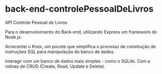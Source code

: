 # back-end-controlePessoalDeLivros
API Controle Pessoal de Livros

Para o desenvolvimento do Back-end, utilizando Express um framework do Node.js.

Acrecentei o Knex, um pocote que simplifica o processo de construção de instruções SQL para manipulação do banco de dados.

Interagir com um banco de dados mais simples - como o  SQLite. Com a rotinas de CRUD (Create, Read, Update e Delete).
